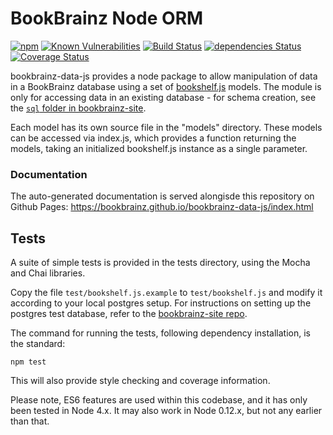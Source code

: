 # BookBrainz Node ORM

[![npm](https://img.shields.io/npm/v/bookbrainz-data.svg)](https://www.npmjs.com/package/bookbrainz-data)
[![Known Vulnerabilities](https://snyk.io/test/github/bookbrainz/bookbrainz-data-js/badge.svg)](https://snyk.io/test/github/bookbrainz/bookbrainz-data-js)
[![Build Status](https://travis-ci.org/bookbrainz/bookbrainz-data-js.svg?branch=master)](https://travis-ci.org/bookbrainz/bookbrainz-data-js)
[![dependencies Status](https://david-dm.org/bookbrainz/bookbrainz-data-js/status.svg)](https://david-dm.org/bookbrainz/bookbrainz-data-js)
[![Coverage Status](https://coveralls.io/repos/github/bookbrainz/bookbrainz-data-js/badge.svg?branch=master)](https://coveralls.io/github/bookbrainz/bookbrainz-data-js?branch=master)

bookbrainz-data-js provides a node package to allow manipulation of data in a BookBrainz database using a set
of [bookshelf.js](http://bookshelfjs.org/) models. The module is only for accessing data in an existing database - for schema creation, see the [`sql` folder in bookbrainz-site](https://github.com/bookbrainz/bookbrainz-site/tree/master/sql).

Each model has its own source file in the "models" directory. These models can be accessed via index.js, which provides a function returning the models, taking an initialized bookshelf.js instance as a single parameter.

### Documentation
The auto-generated documentation is served alongisde this repository on Github Pages: https://bookbrainz.github.io/bookbrainz-data-js/index.html

## Tests

A suite of simple tests is provided in the tests directory, using the Mocha and Chai libraries.

Copy the file `test/bookshelf.js.example` to `test/bookshelf.js` and modify it according to your local postgres setup. For instructions on setting up the postgres test database, refer to the [bookbrainz-site repo](https://github.com/bookbrainz/bookbrainz-site/blob/master/README.md#testing).

The command for running the tests, following dependency installation, is the standard:

    npm test

This will also provide style checking and coverage information.

Please note, ES6 features are used within this codebase, and it has only been tested in Node 4.x. It may also work in Node 0.12.x, but not any earlier than that.
